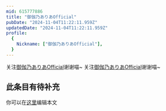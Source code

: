 ```yaml
---
mid: 615777886
title: "御伽乃ありあOfficial"
pubDate: "2024-11-04T11:22:11.959Z"
updatedDate: "2024-11-04T11:22:11.959Z"
profile:
  {
    Nickname: ["御伽乃ありあOfficial"],
  }
---
```


关注[御伽乃ありあOfficial](https://space.bilibili.com/615777886)谢谢喵~ 关注[御伽乃ありあOfficial](https://space.bilibili.com/615777886)谢谢喵~

## 此条目有待补充
你可以在[这里](https://github.com/Yuhanawa/VTuber.ICU-Content/edit/master/v/御伽乃ありあOfficial/index.md)编辑本文
